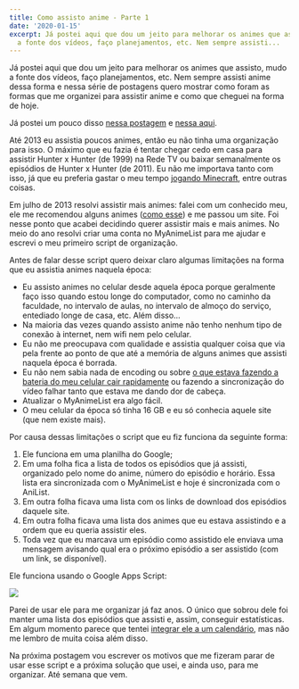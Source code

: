 ```yaml
---
title: Como assisto anime - Parte 1
date: '2020-01-15'
excerpt: Já postei aqui que dou um jeito para melhorar os animes que assisto, mudo
  a fonte dos vídeos, faço planejamentos, etc. Nem sempre assisti...
---
```




Já postei aqui que dou um jeito para melhorar os animes que assisto, mudo a fonte dos vídeos, faço planejamentos, etc. Nem sempre assisti anime dessa forma e nessa série de postagens quero mostrar como foram as formas que me organizei para assistir anime e como que cheguei na forma de hoje.

Já postei um pouco disso [nessa postagem](https://qgustavor.tk/principios-de-organizacao/) e [nessa aqui](https://qgustavor.tk/estat%C3%ADsticas/).

Até 2013 eu assistia poucos animes, então eu não tinha uma organização para isso. O máximo que eu fazia é tentar chegar cedo em casa para assistir Hunter x Hunter (de 1999) na Rede TV ou baixar semanalmente os episódios de Hunter x Hunter (de 2011). Eu não me importava tanto com isso, já que eu preferia gastar o meu tempo [jogando Minecraft](https://i.imgur.com/UCeNpzD.png), entre outras coisas.

Em julho de 2013 resolvi assistir mais animes: falei com um conhecido meu, ele me recomendou alguns animes ([como esse](https://i.imgur.com/jrftkFE.jpg)) e me passou um site. Foi nesse ponto que acabei decidindo querer assistir mais e mais animes. No meio do ano resolvi criar uma conta no MyAnimeList para me ajudar e escrevi o meu primeiro script de organização.

Antes de falar desse script quero deixar claro algumas limitações na forma que eu assistia animes naquela época:

* Eu assisto animes no celular desde aquela época porque geralmente faço isso quando estou longe do computador, como no caminho da faculdade, no intervalo de aulas, no intervalo de almoço do serviço, entediado longe de casa, etc. Além disso…
* Na maioria das vezes quando assisto anime não tenho nenhum tipo de conexão à internet, nem wifi nem pelo celular.
* Eu não me preocupava com qualidade e assistia qualquer coisa que via pela frente ao ponto de que até a memória de alguns animes que assisti naquela época é borrada.
* Eu não nem sabia nada de encoding ou sobre [o que estava fazendo a bateria do meu celular cair rapidamente](https://i.imgur.com/2IE032f.png) ou fazendo a sincronização do vídeo falhar tanto que estava me dando dor de cabeça.
* Atualizar o MyAnimeList era algo fácil.
* O meu celular da época só tinha 16 GB e eu só conhecia aquele site (que nem existe mais).

Por causa dessas limitações o script que eu fiz funciona da seguinte forma:

1. Ele funciona em uma planilha do Google;
2. Em uma folha fica a lista de todos os episódios que já assisti, organizado pelo nome do anime, número do episódio e horário. Essa lista era sincronizada com o MyAnimeList e hoje é sincronizada com o AniList.
3. Em outra folha ficava uma lista com os links de download dos episódios daquele site.
4. Em outra folha ficava uma lista dos animes que eu estava assistindo e a ordem que eu queria assistir eles.
5. Toda vez que eu marcava um episódio como assistido ele enviava uma mensagem avisando qual era o próximo episódio a ser assistido (com um link, se disponível).

Ele funciona usando o Google Apps Script:

![](https://i.imgur.com/JCC6Beg.png)

Parei de usar ele para me organizar já faz anos. O único que sobrou dele foi manter uma lista dos episódios que assisti e, assim, conseguir estatísticas. Em algum momento parece que tentei [integrar ele a um calendário](https://i.imgur.com/FnF2UYG.png), mas não me lembro de muita coisa além disso.

Na próxima postagem vou escrever os motivos que me fizeram parar de usar esse script e a próxima solução que usei, e ainda uso, para me organizar. Até semana que vem.